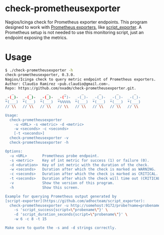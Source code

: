 # check-prometheusexporter

Nagios/Icinga check for Prometheus exporter endpoints. This program designed
to work with
[Prometheus exporters](https://prometheus.io/docs/instrumenting/exporters/),
like [script_exporter](https://github.com/adhocteam/script_exporter). A
Prometheus setup is not needed to use this monitoring script, just an
endpoint exposing the metrics.

# Usage

```bash
$ ./check-prometheusexporter -h
check-prometheusexporter, 0.3.0.
Nagios/Icinga check to query metric endpoint of Prometheus exporters.
Author: Claudio Ramirez <pub.claudio@gmail.com>.
Repo: https://github.com/nxadm/check-prometheusexporter.git.
   _       _       _       _       _       _       _       _
_-(_)-  _-(_)-  _-(_)-  _-(")-  _-(_)-  _-(_)-  _-(_)-  _-(_)-
*(___)  *(___)  *(___)  *%%%%%  *(___)  *(___)  *(___)  *(___)
// \\   // \\   // \\   // \\   // \\   // \\   // \\   // \\

Usage:
  check-prometheusexporter
    -u <URL> -s <metric> -d <metric>
    -w <seconds> -c <seconds>
    [-t <seconds>]
  check-prometheusexporter -v
  check-prometheusexporter -h

Options:
  -u <URL>       Prometheus probe endpoint.
  -s <metric>    Key of int metric for success (1) or failure (0).
  -d <duration>  Key of int metric with the duration of the check.
  -w <seconds>   Duration after which the check is marked as WARNING.
  -c <seconds>   Duration after which the check is marked as CRITICAL.
  -t <seconds>   Duration after which the check will time out (CRITICAL).
  -v             Show the version of this program.
  -h             Show this screen.

Example for querying Prometheus output generated by
[script-exporter](https://github.com/adhocteam/script_exporter):
  check-prometheusexporter -u http://somehost:9172/probe?name=probename \
    -s 'script_success{script=\"probename\"}' \
    -d 'script_duration_seconds{script=\"probename\"}' \
    -w 6 -c 8 -t 15

Make sure to quote the -s and -d strings correctly.
```


